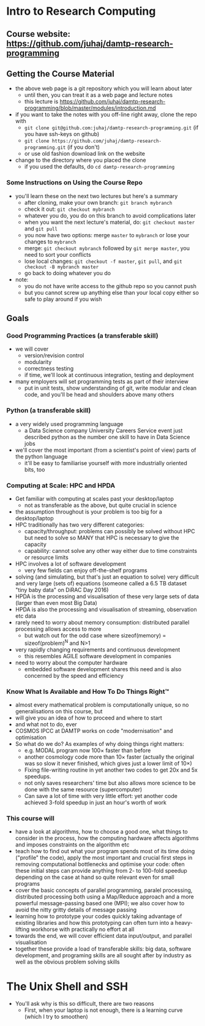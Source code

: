 Intro to Research Computing
===========================

Course website: <https://github.com/juhaj/damtp-research-programming>
---------------------------------------------------------------------

Getting the Course Material
---------------------------

-   the above web page is a git repository which you will learn about later
    -   until then, you can treat it as a web page and lecture notes
    -   this lecture is <https://github.com/juhaj/damtp-research-programming/blob/master/modules/introduction.md>
-   if you want to take the notes with you off-line right away, clone the repo with
    -   `git clone git@github.com:juhaj/damtp-research-programming.git` (if you have ssh-keys on github)
    -   `git clone https://github.com/juhaj/damtp-research-programming.git` (if you don't)
    -   or use old fashion download link on the website
-   change to the directory where you placed the clone
    -   if you used the defaults, do `cd damtp-research-programming`

### Some Instructions on Using the Course Repo

-   you'll learn these on the next two lectures but here's a summary
    -   after cloning, make your own branch: `git branch mybranch`
    -   check it out: `git checkout mybranch`
    -   whatever you do, you do on this branch to avoid complications later
    -   when you want the next lecture's material, do: `git checkout master` and `git pull`
    -   you now have two options: merge `master` to `mybranch` or lose your changes to `mybranch`
    -   merge: `git checkout mybranch` followed by `git merge master`, you need to sort your conflicts
    -   lose local changes: `git checkout -f master`, `git pull`, and `git checkout -B mybranch master`
    -   go back to doing whatever you do
-   note:
    -   you do not have write access to the github repo so you cannot push
    -   but you cannot screw up anything else than your local copy either so safe to play around if you wish

Goals
-----

### Good Programming Practices (a transferable skill)

-   we will cover
    -   version/revision control
    -   modularity
    -   correctness testing
    -   if time, we'll look at continuous integration, testing and deployment
-   many employers will set programming tests as part of their interview
    -   put in unit tests, show understanding of git, write modular and clean code, and you'll be head and shoulders above many others

### Python (a transferable skill)

-   a very widely used programming language
    -   a Data Science company University Careers Service event just described python as the number one skill to have in Data Science jobs
-   we'll cover the most important (from a scientist's point of view) parts of the python language
    -   it'll be easy to familiarise yourself with more industrially oriented bits, too

### Computing at Scale: HPC and HPDA

-   Get familiar with computing at scales past your desktop/laptop
    -   not as transferable as the above, but quite crucial in science
-   the assumption throughout is your problem is too big for a desktop/laptop
-   HPC traditionally has two very different categories:
    -   capacity/throughput: problems can possibly be solved without HPC but need to solve so MANY that HPC is necessary to give the capacity
    -   capability: cannot solve any other way either due to time constraints or resource limits
-   HPC involves a lot of software development
    -   very few fields can enjoy off-the-shelf programs
-   solving (and simulating, but that's just an equation to solve) very difficult and very large (sets of) equations (someone called a 6.5 TB dataset "tiny baby data" on DiRAC Day 2016)
-   HPDA is the processing and visualisation of these very large sets of data (larger than even most Big Data)
-   HPDA is also the processing and visualisation of streaming, observation etc data
-   rarely need to worry about memory consumption: distributed parallel processing allows access to more
    -   but watch out for the odd case where sizeof(memory) = sizeof(problem)<sup>N</sup> and N&gt;1
-   very rapidly changing requirements and continuous development
    -   this resembles AGILE software development in companies
-   need to worry about the computer hardware
    -   embedded software development shares this need and is also concerned by the speed and efficiency

### Know What Is Available and How To Do Things Right™

-   almost every mathematical problem is computationally unique, so no generalisations on this course, but
-   will give you an idea of how to proceed and where to start
-   and what not to do, ever
-   COSMOS IPCC at DAMTP works on code "modernisation" and optimisation
-   So what do we do? As examples of why doing things right matters:
    -   e.g. MODAL program now 100× faster than before
    -   another cosmology code more than 10× faster (actually the original was so slow it never finished, which gives just a lower limit of 10×)
    -   Fixing file-writing routine in yet another two codes to get 20x and 5x speedups.
    -   not only saves researchers' time but also allows more science to be done with the same resource (supercomputer)
    -   Can save a lot of time with very little effort: yet another code achieved 3-fold speedup in just an hour's worth of work

### This course will

-   have a look at algorithms, how to choose a good one, what things to consider in the process, how the computing hardware affects algorithms and imposes constraints on the algorithm etc
-   teach how to find out what your program spends most of its time doing ("profile" the code), apply the most important and crucial first steps in removing computational bottlenecks and optimise your code: often these initial steps can provide anything from 2- to 100-fold speedup depending on the case at hand so quite relevant even for small programs
-   cover the basic concepts of parallel programming, paralel processing, distributed processing both using a Map/Reduce approach and a more powerful message-passing based one (MPI); we also cover how to avoid the nitty gritty details of message passing
-   learning how to prototype your codes quickly taking advantage of existing libraries and how this prototyping can often turn into a heavy-lifting workhorse with practically no effort at all
-   towards the end, we will cover efficient data input/output, and parallel visualisation
-   together these provide a load of transferable skills: big data, software development, and programing skills are all sought after by industry as well as the obvious problem solving skills

The Unix Shell and SSH
======================

-   You'll ask why is this so difficult, there are two reasons
    -   First, when your laptop is not enough, there is a learning curve (which I try to smoothen)
